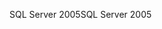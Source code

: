 <span data-ttu-id="6f8d6-101">SQL Server 2005</span><span class="sxs-lookup"><span data-stu-id="6f8d6-101">SQL Server 2005</span></span>